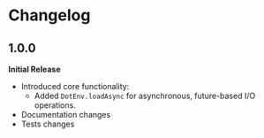 # Changelog

## 1.0.0

**Initial Release**

- Introduced core functionality:
  - Added `DotEnv.loadAsync` for asynchronous, future-based I/O operations.
- Documentation changes
- Tests changes